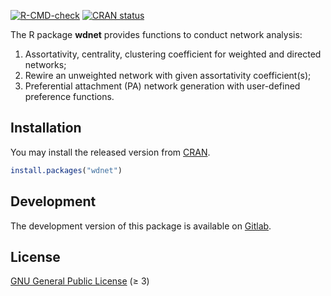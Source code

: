 <!-- badges: start -->
[![R-CMD-check](https://github.com/Yelie-Yuan/wdnet/workflows/R-CMD-check/badge.svg)](https://github.com/Yelie-Yuan/wdnet/actions)
[![CRAN status](https://www.r-pkg.org/badges/version/wdnet)](https://CRAN.R-project.org/package=wdnet)
<!-- badges: end -->

The R package **wdnet** provides functions to conduct network analysis:

1. Assortativity, centrality, clustering coefficient 
   for weighted and directed networks;
2. Rewire an unweighted network with given assortativity coefficient(s);
3. Preferential attachment (PA) network generation with user-defined 
   preference functions.


## Installation

You may install the released version from [CRAN](https://CRAN.R-project.org/package=wdnet).

```R
install.packages("wdnet")
```


## Development

The development version of this package is available on [Gitlab](https://gitlab.com/wdnetwork/wdnet/tree/dev).


## License

[GNU General Public License](https://www.gnu.org/licenses/) (≥ 3)